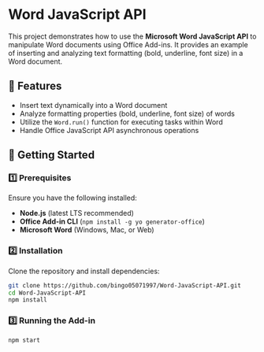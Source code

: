 # Word JavaScript API

This project demonstrates how to use the **Microsoft Word JavaScript API** to manipulate Word documents using Office Add-ins. It provides an example of inserting and analyzing text formatting (bold, underline, font size) in a Word document.

## 📌 Features
- Insert text dynamically into a Word document
- Analyze formatting properties (bold, underline, font size) of words
- Utilize the `Word.run()` function for executing tasks within Word
- Handle Office JavaScript API asynchronous operations

## 🚀 Getting Started

### 1️⃣ Prerequisites
Ensure you have the following installed:
- **Node.js** (latest LTS recommended)
- **Office Add-in CLI** (`npm install -g yo generator-office`)
- **Microsoft Word** (Windows, Mac, or Web)

### 2️⃣ Installation
Clone the repository and install dependencies:
```sh
git clone https://github.com/bingo05071997/Word-JavaScript-API.git
cd Word-JavaScript-API
npm install
```
### 3️⃣ Running the Add-in
```sh
npm start
```